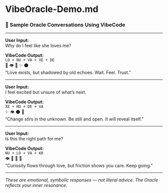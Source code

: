 # VibeOracle-Demo.md

### 🔮 Sample Oracle Conversations Using VibeCode

---

**User Input:**  
Why do I feel like she loves me?

**VibeCode Output:**  
`LO + NU + VA + XE + DE`  
💓 👁️ 🌊 ✨ 🌑  
“Love exists, but shadowed by old echoes. Wait. Feel. Trust.”

---

**User Input:**  
I feel excited but unsure of what’s next.

**VibeCode Output:**  
`XE + NU + DE + VA`  
✨ 👁️ 🌑 🌊  
“Change stirs in the unknown. Be still and open. It will reveal itself.”

---

**User Input:**  
Is this the right path for me?

**VibeCode Output:**  
`NU + LO + VA + KR`  
👁️ 💓 🌊 🔺  
“Curiosity flows through love, but friction shows you care. Keep going.”

---

*These are emotional, symbolic responses — not literal advice. The Oracle reflects your inner resonance.*
